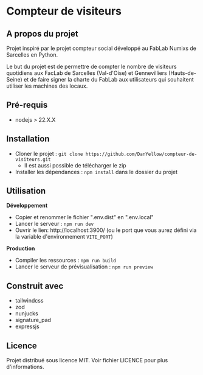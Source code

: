# Compteur de visiteurs


## A propos du projet
Projet inspiré par le projet compteur social développé au FabLab Numixs de Sarcelles en Python.

Le but du projet est de permettre de compter le nombre de visiteurs quotidiens aux FacLab de Sarcelles (Val-d'Oise) et Gennevilliers (Hauts-de-Seine) et de faire signer la charte du FabLab aux utilisateurs qui souhaitent utiliser les machines des locaux.

## Pré-requis

- nodejs > 22.X.X

## Installation
- Cloner le projet : `git clone https://github.com/DanYellow/compteur-de-visiteurs.git`
  - Il est aussi possible de télécharger le zip
- Installer les dépendances : `npm install` dans le dossier du projet

## Utilisation

**Développement**
- Copier et renommer le fichier ".env.dist" en ".env.local"
- Lancer le serveur : `npm run dev`
- Ouvrir le lien: http://localhost:3900/ (ou le port que vous aurez défini via la variable d'environnement `VITE_PORT`)

**Production**
- Compiler les ressources : `npm run build`
- Lancer le serveur de prévisualisation : `npm run preview`


## Construit avec
- tailwindcss
- zod
- nunjucks
- signature_pad
- expressjs

## Licence

Projet distribué sous licence MIT. Voir fichier LICENCE pour plus d'informations.
